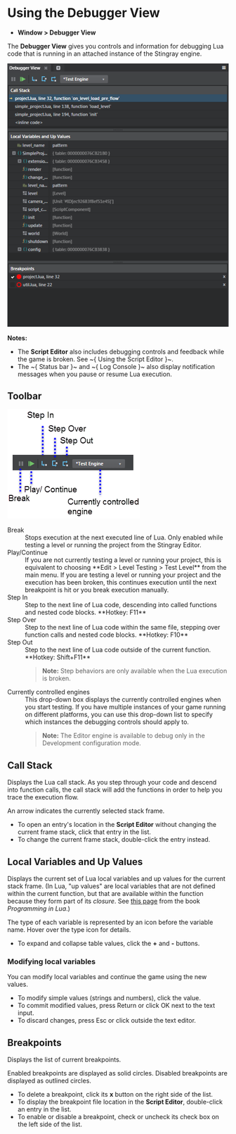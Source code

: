 # Using the Debugger View

- **Window > Debugger View**

The **Debugger View** gives you controls and information for debugging Lua code that is running in an attached instance of the Stingray engine.

![Debugger View overview](../../../images/debugger_view.png)

**Notes:**

- The **Script Editor** also includes debugging controls and feedback while the game is broken. See ~{ Using the Script Editor }~.
- The ~{ Status bar }~ and ~{ Log Console }~ also display notification messages when you pause or resume Lua execution.

## Toolbar

![](../../../images/comp_debugger_toolbar.png)

<dl>

<dt>Break</dt>
<dd>Stops execution at the next executed line of Lua. Only enabled while testing a level or running the project from the Stingray Editor.</dd>

<dt>Play/Continue</dt>
<dd>If you are not currently testing a level or running your project, this is equivalent to choosing **Edit > Level Testing > Test Level** from the main menu. If you are testing a level or running your project and the execution has been broken, this continues execution until the next breakpoint is hit or you break execution manually.</dd>

<dt>Step In</dt>
<dd>Step to the next line of Lua code, descending into called functions and nested code blocks. **Hotkey: F11**</dd>

<dt>Step Over</dt>
<dd>Step to the next line of Lua code within the same file, stepping over function calls and nested code blocks. **Hotkey: F10**</dd>

<dt>Step Out</dt>
<dd>Step to the next line of Lua code outside of the current function. **Hotkey: Shift+F11**

  > **Note:** Step behaviors are only available when the Lua execution is broken.

</dd>

<dt>Currently controlled engines</dt>
<dd>This drop-down box displays the currently controlled engines when you start testing. If you have multiple instances of your game running on different platforms, you can use this drop-down list to specify which instances the debugging controls should apply to.

  > **Note:** The Editor engine is available to debug only in the Development configuration mode.

</dd>
</dl>

## Call Stack

Displays the Lua call stack. As you step through your code and descend into function calls, the call stack will add the functions in order to help you trace the execution flow.

An arrow indicates the currently selected stack frame.

- To open an entry's location in the **Script Editor** without changing the current frame stack, click that entry in the list.
- To change the current frame stack, double-click the entry instead.

## Local Variables and Up Values

Displays the current set of Lua local variables and up values for the current stack frame. (In Lua, "up values" are local variables that are not defined within the current function, but that are available within the function because they form part of its *closure*. See [this page](http://www.lua.org/pil/6.1.html) from the book *Programming in Lua*.)

The type of each variable is represented by an icon before the variable name. Hover over the type icon for details.

- To expand and collapse table values, click the **+** and **-** buttons.

### Modifying local variables

You can modify local variables and continue the game using the new values.

-	To modify simple values (strings and numbers), click the value.
-	To commit modified values, press Return or click OK next to the text input.
-	To discard changes, press Esc or click outside the text editor.

## Breakpoints

Displays the list of current breakpoints.

Enabled breakpoints are displayed as solid circles. Disabled breakpoints are displayed as outlined circles.

-	To delete a breakpoint, click its **x** button on the right side of the list.
-	To display the breakpoint file location in the **Script Editor**, double-click an entry in the list.
-	To enable or disable a breakpoint, check or uncheck its check box on the left side of the list.
